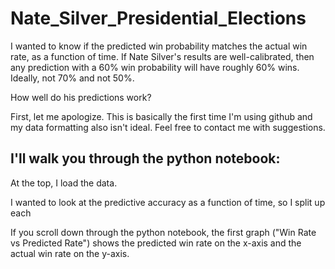 # Nate_Silver_Presidential_Elections

I wanted to know if the predicted win probability matches the actual win rate, as a function of time.  If Nate Silver's results are well-calibrated, then any prediction with a 60% win probability will have roughly 60% wins.  Ideally, not 70% and not 50%.

How well do his predictions work?

First, let me apologize.  This is basically the first time I'm using github and my data formatting also isn't ideal.  Feel free to contact me with suggestions.

## I'll walk you through the python notebook:

At the top, I load the data.

I wanted to look at the predictive accuracy as a function of time, so I split up each 

If you scroll down through the python notebook, the first graph ("Win Rate vs Predicted Rate") shows the predicted win rate on the x-axis and the actual win rate on the y-axis.


